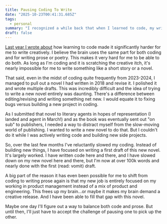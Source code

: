 ```yaml
---
title: Pausing Coding To Write
date: "2025-10-23T00:41:31.685Z"
tags:
  - personal
summary: "I recognized a while back that when I learned to code, my writing of prose dropped off. Now I am shifting the scales back."
draft: false
---
```


[Last year I wrote about](https://polluterofminds.com/blog/learning-to-code-killed-my-writing-hobby/) how learning to code made it significantly harder for me to write creatively. I believe the brain uses the same part for both coding and for writing prose or poetry. This makes it very hard for me to be able to do both. As long as I'm coding and it is scratching the creative itch, it's nearly impossible for me to write something like a short story or a novel.

That said, even in the midst of coding quite frequently from 2023-2024, I managed to pull out a novel I had written in 2018 and revise it. I polished it and wrote multiple drafts. This was incredibly difficult and the idea of trying to write a new novel entirely was daunting. There's a difference between editing/revising and writing something net new. I would equate it to fixing bugs versus building a new project in coding.

As I submitted that novel to literary agents in hopes of representation (I landed and agent in March!) and as the book was eventually sent out "on sub" to publishers, I needed a way to distract myself from the slow-moving world of publishing. I wanted to write a new novel to do that. But I couldn't do it while I was actively writing code and building new side projects.

So, over the last few months I've reluctantly slowed my coding. Instead of building new things, I have focused on writing a first draft of this new novel. It's largely worked. I have written code here and there, and I have slowed down on my new novel here and there, but I'm now at over 100k words and nearly done with the first (read: vomit) draft.

A big part of the reason it has even been possible for me to shift from coding to writing prose again is that my new job is entirely focused on my working in product management instead of a mix of product and engineering. This frees up my brain...or maybe it makes my brain demand a creative release. And I have been able to fill that gap with this novel.

Maybe one day I'll figure out a way to balance both code and prose. But until then, I'll just have to accept the challenge of pausing one to pick up the other.
